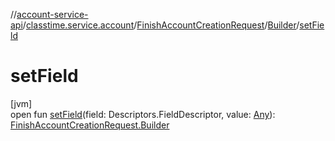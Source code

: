 //[account-service-api](../../../../index.md)/[classtime.service.account](../../index.md)/[FinishAccountCreationRequest](../index.md)/[Builder](index.md)/[setField](set-field.md)

# setField

[jvm]\
open fun [setField](set-field.md)(field: Descriptors.FieldDescriptor, value: [Any](https://kotlinlang.org/api/latest/jvm/stdlib/kotlin/-any/index.html)): [FinishAccountCreationRequest.Builder](index.md)
